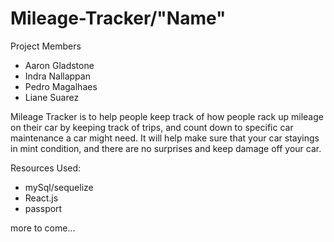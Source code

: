# Mileage-Tracker/"Name"

Project Members

- Aaron Gladstone
- Indra Nallappan
- Pedro Magalhaes
- Liane Suarez

Mileage Tracker is to help people keep track of how people rack up mileage on their car by keeping track of trips, and count down to specific car maintenance a car might need. It will help make sure that your car stayings in mint condition, and there are no surprises and keep damage off your car. 


Resources Used: 

- mySql/sequelize
- React.js
- passport

more to come...
